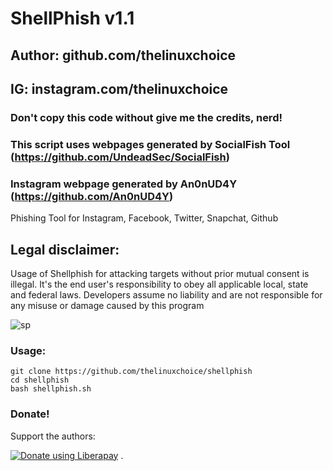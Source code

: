 # ShellPhish v1.1
## Author: github.com/thelinuxchoice
## IG: instagram.com/thelinuxchoice
### Don't copy this code without give me the credits, nerd! 
### This script uses webpages generated by SocialFish Tool (https://github.com/UndeadSec/SocialFish)
### Instagram webpage generated by An0nUD4Y (https://github.com/An0nUD4Y)

Phishing Tool for Instagram, Facebook, Twitter, Snapchat, Github

## Legal disclaimer:
Usage of Shellphish for attacking targets without prior mutual consent is illegal. It's the end user's responsibility to obey all applicable local, state and federal laws. Developers assume no liability and are not responsible for any misuse or damage caused by this program 

![sp](https://user-images.githubusercontent.com/34893261/41802023-87f47086-7654-11e8-8d16-8c2fb194687e.png)

### Usage:
```
git clone https://github.com/thelinuxchoice/shellphish
cd shellphish
bash shellphish.sh
```

### Donate!
Support the authors:

<noscript><a href="https://liberapay.com/thelinuxchoice/donate"><img alt="Donate using Liberapay" src="https://liberapay.com/assets/widgets/donate.svg"></a></noscript>
.
